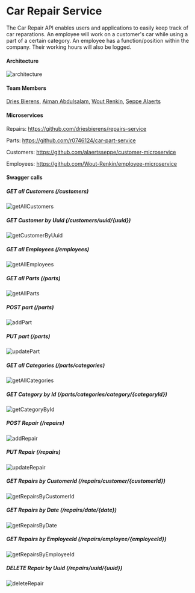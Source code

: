 # Car Repair Service
The Car Repair API enables users and applications to easily keep track of car reparations. An employee will work on a customer's car while using a part of a certain category. An employee has a function/position within the company. Their working hours will also be logged.

#### Architecture
![architecture](./assets/architecture.png)

#### Team Members
[Dries Bierens](https://github.com/driesbierens),
[Aiman Abdulsalam](https://github.com/r0746124),
[Wout Renkin](https://github.com/Wout-Renkin),
[Seppe Alaerts](https://github.com/alaertsseppe)

#### Microservices
Repairs:    https://github.com/driesbierens/repairs-service

Parts:      https://github.com/r0746124/car-part-service

Customers:  https://github.com/alaertsseppe/customer-microservice

Employees:  https://github.com/Wout-Renkin/employee-microservice

#### Swagger calls
##### GET all Customers (/customers)
![getAllCustomers](./assets/GETallCustomers.PNG)
##### GET Customer by Uuid (/customers/uuid/{uuid})
![getCustomerByUuid](./assets/GETcustomerByUuid.PNG)
##### GET all Employees (/employees)
![getAllEmployees](./assets/GETallEmployees.PNG)
##### GET all Parts (/parts)
![getAllParts](./assets/getAllParts.PNG)
##### POST part (/parts)
![addPart](./assets/AddPart.PNG)
##### PUT part (/parts)
![updatePart](./assets/UpdatePart.PNG)
##### GET all Categories (/parts/categories)
![getAllCategories](./assets/getAllCategories.PNG)
##### GET Category by Id (/parts/categories/category/{categoryId})
![getCategoryById](./assets/getCategoryById.PNG)
##### POST Repair (/repairs)
![addRepair](./assets/AddPart.PNG)
##### PUT Repair (/repairs)
![updateRepair](./assets/UpdatePart.PNG)
##### GET Repairs by CustomerId (/repairs/customer/{customerId})
![getRepairsByCustomerId](./assets/GETRepairsByCustomerId.PNG)
##### GET Repairs by Date (/repairs/date/{date})
![getRepairsByDate](./assets/GETRepairsByDate.PNG)
##### GET Repairs by EmployeeId (/repairs/employee/{employeeId})
![getRepairsByEmployeeId](./assets/GETRepairsByEmployeeId.PNG)
##### DELETE Repair by Uuid (/repairs/uuid/{uuid})
![deleteRepair](./assets/DELETERepairByUuid.PNG)